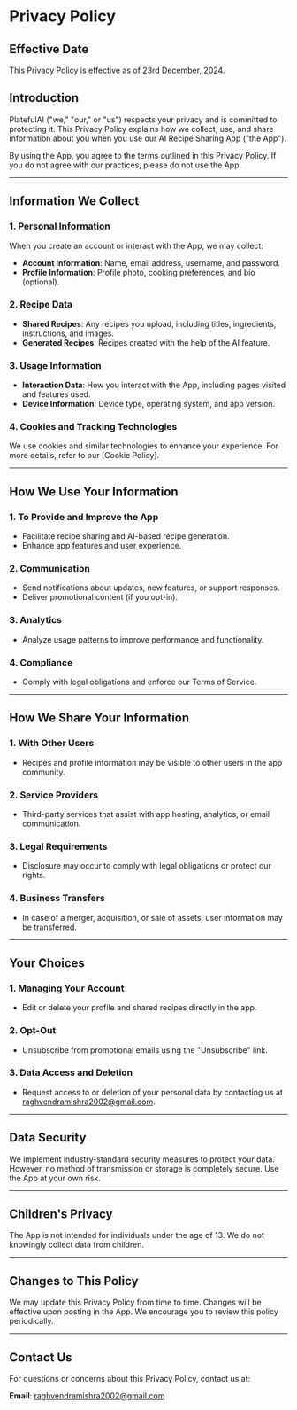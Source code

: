 # Privacy Policy

## Effective Date
This Privacy Policy is effective as of 23rd December, 2024.

## Introduction
PlatefulAI ("we," "our," or "us") respects your privacy and is committed to protecting it. This Privacy Policy explains how we collect, use, and share information about you when you use our AI Recipe Sharing App ("the App").

By using the App, you agree to the terms outlined in this Privacy Policy. If you do not agree with our practices, please do not use the App.

---

## Information We Collect

### 1. Personal Information
When you create an account or interact with the App, we may collect:
- **Account Information**: Name, email address, username, and password.
- **Profile Information**: Profile photo, cooking preferences, and bio (optional).

### 2. Recipe Data
- **Shared Recipes**: Any recipes you upload, including titles, ingredients, instructions, and images.
- **Generated Recipes**: Recipes created with the help of the AI feature.

### 3. Usage Information
- **Interaction Data**: How you interact with the App, including pages visited and features used.
- **Device Information**: Device type, operating system, and app version.

### 4. Cookies and Tracking Technologies
We use cookies and similar technologies to enhance your experience. For more details, refer to our [Cookie Policy].

---

## How We Use Your Information

### 1. To Provide and Improve the App
- Facilitate recipe sharing and AI-based recipe generation.
- Enhance app features and user experience.

### 2. Communication
- Send notifications about updates, new features, or support responses.
- Deliver promotional content (if you opt-in).

### 3. Analytics
- Analyze usage patterns to improve performance and functionality.

### 4. Compliance
- Comply with legal obligations and enforce our Terms of Service.

---

## How We Share Your Information

### 1. With Other Users
- Recipes and profile information may be visible to other users in the app community.

### 2. Service Providers
- Third-party services that assist with app hosting, analytics, or email communication.

### 3. Legal Requirements
- Disclosure may occur to comply with legal obligations or protect our rights.

### 4. Business Transfers
- In case of a merger, acquisition, or sale of assets, user information may be transferred.

---

## Your Choices

### 1. Managing Your Account
- Edit or delete your profile and shared recipes directly in the app.

### 2. Opt-Out
- Unsubscribe from promotional emails using the "Unsubscribe" link.

### 3. Data Access and Deletion
- Request access to or deletion of your personal data by contacting us at raghvendramishra2002@gmail.com.

---

## Data Security
We implement industry-standard security measures to protect your data. However, no method of transmission or storage is completely secure. Use the App at your own risk.

---

## Children's Privacy
The App is not intended for individuals under the age of 13. We do not knowingly collect data from children.

---

## Changes to This Policy
We may update this Privacy Policy from time to time. Changes will be effective upon posting in the App. We encourage you to review this policy periodically.

---

## Contact Us
For questions or concerns about this Privacy Policy, contact us at:

**Email**: raghvendramishra2002@gmail.com
